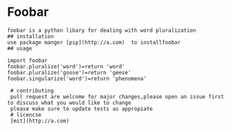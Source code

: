 # Foobar 
	foobar is a python libary for dealing with word pluralization 
	## installation 
	use package manger [pip](http://a.com)  to installfoobar
	## usage

	import foobar
	foobar.pluralize('word')=return 'word'
	foobar.pluralize('goose')=return 'geese'
	foobar.singularize('word')=return 'phenomena'
 
	 # contributing
	 pull request are welcome for major changes,please open an issue first to discuss what you would like to change
 	 please make sure to update tests as appropiate
 	 # licencse
 	 [mit](http://a.com)
